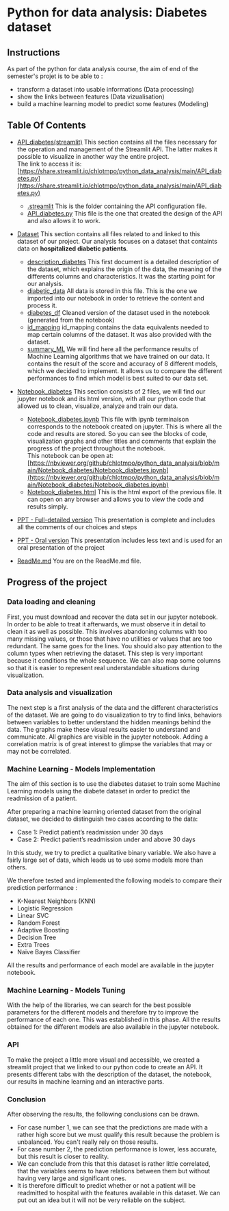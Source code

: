 # Python for data analysis: Diabetes dataset

## Instructions
As part of the python for data analysis course, the aim of end of the semester's projet is to be able to :
- transform a dataset into usable informations (Data processing)
- show the links between features (Data vizualisation)
- build a machine learning model to predict some features (Modeling)

## Table Of Contents
- [API_diabetes(streamlit)](./API_diabetes(streamlit)/)
This section contains all the files necessary for the operation and management of the Streamlit API. The latter makes it possible to visualize in another way the entire project.     
The link to access it is: [https://share.streamlit.io/chlotmpo/python_data_analysis/main/API_diabetes.py](https://share.streamlit.io/chlotmpo/python_data_analysis/main/API_diabetes.py)
  - [.streamlit](./API_diabetes(streamlit)/.streamlit/)
  This is the folder containing the API configuration file.
  - [API_diabetes.py](./API_diabetes(streamlit)/API_diabetes.py/)
  This file is the one that created the design of the API and also allows it to work. 
  
- [Dataset](./Dataset)
This section contains all files related to and linked to this dataset of our project.
Our analysis focuses on a dataset that containts data on **hospitalized diabetic patients**. 
  - [description_diabetes](./Dataset/description_diabetes)
  This first document is a detailed description of the dataset, which explains the origin of the data, the meaning of the     differents columns and characteristics. It was the starting point for our analysis. 
  - [diabetic_data](./Dataset/diabetic_data)
  All data is stored in this file. This is the one we imported into our notebook in order to retrieve the content and process it.
  - [diabetes_df](./Dataset/diabetes_df)
  Cleaned version of the dataset used in the notebook (generated from the notebook)
  - [id_mapping](./Dataset/id_mapping)
  id_mapping contains the data equivalents needed to map certain columns of the dataset. It was also provided with the dataset.
  - [summary_ML](./Dataset/summary_ML)
  We will find here all the performance results of Machine Learning algorithms that we have trained on our data. It contains the result of the score and accuracy of 8 different models, which we decided to implement. It allows us to compare the different performances to find which model is best suited to our data set. 
  
- [Notebook_diabetes](./Notebook_diabetes/)
This section consists of 2 files, we will find our jupyter notebook and its html version, with all our python code that allowed us to clean, visualize, analyze and train our data. 
  - [Notebook_diabetes.ipynb](./Notebook_diabetes/Notebook_diabetes.ipynb)
  This file with ipynb terminaison corresponds to the notebook created on jupyter. This is where all the code and results are stored. So you can see the blocks of code, visualization graphs and other titles and comments that explain the progress of the project throughout the notebook.    
  This notebook can be open at: [https://nbviewer.org/github/chlotmpo/python_data_analysis/blob/main/Notebook_diabetes/Notebook_diabetes.ipynb](https://nbviewer.org/github/chlotmpo/python_data_analysis/blob/main/Notebook_diabetes/Notebook_diabetes.ipynb)
  - [Notebook_diabetes.html](./Notebook_diabetes/Notebook_diabetes.html) 
  This is the html export of the previous file. It can open on any browser and allows you to view the code and results simply. 
  
- [PPT - Full-detailed version](./PPT-Full-detailed-version.pdf)
This presentation is complete and includes all the comments of our choices and steps 

- [PPT - Oral version](./PPT-Oral-version.pdf)
This presentation includes less text and is used for an oral presentation of the project

- [ReadMe.md](./README.md)
You are on the ReadMe.md file. 

## Progress of the project 

### Data loading and cleaning 
First, you must download and recover the data set in our jupyter notebook. In order to be able to treat it afterwards, we must observe it in detail to clean it as well as possible. This involves abandoning columns with too many missing values, or those that have no utilities or values that are too redundant. The same goes for the lines. You should also pay attention to the column types when retrieving the dataset.
This step is very important because it conditions the whole sequence. We can also map some columns so that it is easier to represent real understandable situations during visualization. 

### Data analysis and visualization
The next step is a first analysis of the data and the different characteristics of the dataset. We are going to do visualization to try to find links, behaviors between variables to better understand the hidden meanings behind the data. The graphs make these visual results easier to understand and communicate. 
All graphics are visible in the jupyter notebook. Adding a correlation matrix is of great interest to glimpse the variables that may or may not be correlated.

### Machine Learning - Models Implementation
The aim of this section is to use the diabetes dataset to train some Machine Learning models using the diabete dataset in order to predict the readmission of a patient. 

After preparing a machine learning oriented dataset from the original dataset, we decided to distinguish two cases according to the data:
- Case 1: Predict patient’s readmission under 30 days
- Case 2: Predict patient’s readmission under and above 30 days

In this study, we try to predict a qualitative binary variable. We also have a fairly large set of data, which leads us to use some models more than others.

We therefore tested and implemented the following models to compare their prediction performance :
- K-Nearest Neighbors (KNN) 
- Logistic Regression 
- Linear SVC 
- Random Forest 
- Adaptive Boosting 
- Decision Tree
- Extra Trees 
- Naïve Bayes Classifier

All the results and performance of each model are available in the jupyter notebook.

### Machine Learning - Models Tuning 
With the help of the libraries, we can search for the best possible parameters for the different models and therefore try to improve the performance of each one. This was established in this phase. All the results obtained for the different models are also available in the jupyter notebook.

### API 
To make the project a little more visual and accessible, we created a streamlit project that we linked to our python code to create an API. It presents different tabs with the description of the dataset, the notebook, our results in machine learning and an interactive parts. 

### Conclusion
After observing the results, the following conclusions can be drawn. 
- For case number 1, we can see that the predictions are made with a rather high score but we must qualify this result because the problem is unbalanced. You can't really rely on those results. 
- For case number 2, the prediction performance is lower, less accurate, but this result is closer to reality. 
- We can conclude from this that this dataset is rather little correlated, that the variables seems to have relations between them but without having very large and significant ones. 
- It is therefore difficult to predict whether or not a patient will be readmitted to hospital with the features available in this dataset. We can put out an idea but it will not be very reliable on the subject. 



